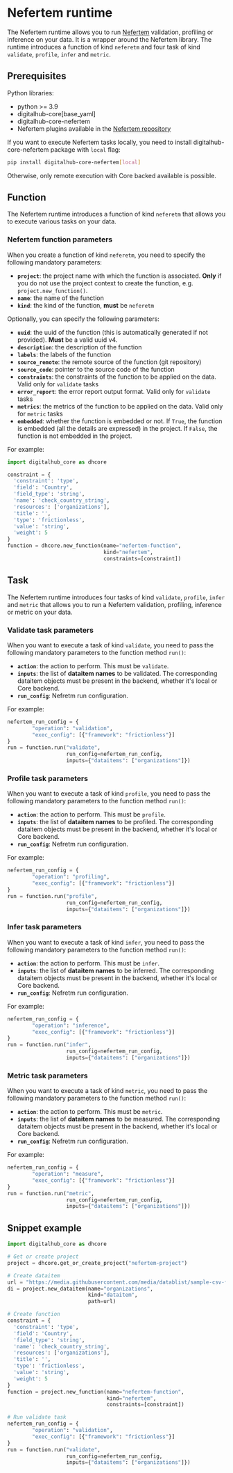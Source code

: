 # Nefertem runtime

The Nefertem runtime allows you to run [Nefertem](https://github.com/scc-digitalhub/nefertem/tree/main) validation, profiling or inference on your data. It is a wrapper around the Nefertem library.
The runtime introduces a function of kind `neferetm` and four task of kind `validate`, `profile`, `infer` and `metric`.

## Prerequisites

Python libraries:

- python >= 3.9
- digitalhub-core[base_yaml]
- digitalhub-core-nefertem
- Nefertem plugins available in the [Nefertem repository](https://github.com/scc-digitalhub/nefertem/tree/main/plugins)

If you want to execute Nefertem tasks locally, you need to install digitalhub-core-nefertem package with `local` flag:

```bash
pip install digitalhub-core-nefertem[local]
```

Otherwise, only remote execution with Core backed available is possible.

## Function

The Nefertem runtime introduces a function of kind `neferetm` that allows you to execute various tasks on your data.

### Nefertem function parameters

When you create a function of kind `neferetm`, you need to specify the following mandatory parameters:

- **`project`**: the project name with which the function is associated. **Only** if you do not use the project context to create the function, e.g. `project.new_function()`.
- **`name`**: the name of the function
- **`kind`**: the kind of the function, **must** be `neferetm`

Optionally, you can specify the following parameters:

- **`uuid`**: the uuid of the function (this is automatically generated if not provided). **Must** be a valid uuid v4.
- **`description`**: the description of the function
- **`labels`**: the labels of the function
- **`source_remote`**: the remote source of the function (git repository)
- **`source_code`**: pointer to the source code of the function
- **`constraints`**: the constraints of the function to be applied on the data. Valid only for `validate` tasks
- **`error_report`**: the error report output format. Valid only for `validate` tasks
- **`metrics`**: the metrics of the function to be applied on the data. Valid only for `metric` tasks
- **`embedded`**: whether the function is embedded or not. If `True`, the function is embedded (all the details are expressed) in the project. If `False`, the function is not embedded in the project.

For example:

```python
import digitalhub_core as dhcore

constraint = {
  'constraint': 'type',
  'field': 'Country',
  'field_type': 'string',
  'name': 'check_country_string',
  'resources': ['organizations'],
  'title': '',
  'type': 'frictionless',
  'value': 'string',
  'weight': 5
}
function = dhcore.new_function(name="nefertem-function",
                               kind="nefertem",
                               constraints=[constraint])
```

## Task

The Nefertem runtime introduces four tasks of kind `validate`, `profile`, `infer` and `metric` that allows you to run a Nefertem validation, profiling, inference or metric on your data.

### Validate task parameters

When you want to execute a task of kind `validate`, you need to pass the following mandatory parameters to the function method `run()`:

- **`action`**: the action to perform. This must be `validate`.
- **`inputs`**: the list of **dataitem names** to be validated. The corresponding dataitem objects must be present in the backend, whether it's local or Core backend.
- **`run_config`**: Nefretm run configuration.

For example:

```python
nefertem_run_config = {
        "operation": "validation",
        "exec_config": [{"framework": "frictionless"}]
}
run = function.run("validate",
                   run_config=nefertem_run_config,
                   inputs={"dataitems": ["organizations"]})
```

### Profile task parameters

When you want to execute a task of kind `profile`, you need to pass the following mandatory parameters to the function method `run()`:

- **`action`**: the action to perform. This must be `profile`.
- **`inputs`**: the list of **dataitem names** to be profiled. The corresponding dataitem objects must be present in the backend, whether it's local or Core backend.
- **`run_config`**: Nefretm run configuration.

For example:

```python
nefertem_run_config = {
        "operation": "profiling",
        "exec_config": [{"framework": "frictionless"}]
}
run = function.run("profile",
                   run_config=nefertem_run_config,
                   inputs={"dataitems": ["organizations"]})
```

### Infer task parameters

When you want to execute a task of kind `infer`, you need to pass the following mandatory parameters to the function method `run()`:

- **`action`**: the action to perform. This must be `infer`.
- **`inputs`**: the list of **dataitem names** to be inferred. The corresponding dataitem objects must be present in the backend, whether it's local or Core backend.
- **`run_config`**: Nefretm run configuration.

For example:

```python
nefertem_run_config = {
        "operation": "inference",
        "exec_config": [{"framework": "frictionless"}]
}
run = function.run("infer",
                   run_config=nefertem_run_config,
                   inputs={"dataitems": ["organizations"]})
```

### Metric task parameters

When you want to execute a task of kind `metric`, you need to pass the following mandatory parameters to the function method `run()`:

- **`action`**: the action to perform. This must be `metric`.
- **`inputs`**: the list of **dataitem names** to be measured. The corresponding dataitem objects must be present in the backend, whether it's local or Core backend.
- **`run_config`**: Nefretm run configuration.

For example:

```python
nefertem_run_config = {
        "operation": "measure",
        "exec_config": [{"framework": "frictionless"}]
}
run = function.run("metric",
                   run_config=nefertem_run_config,
                   inputs={"dataitems": ["organizations"]})
```

## Snippet example

```python
import digitalhub_core as dhcore

# Get or create project
project = dhcore.get_or_create_project("nefertem-project")

# Create dataitem
url = "https://media.githubusercontent.com/media/datablist/sample-csv-files/main/files/organizations/organizations-1000.csv"
di = project.new_dataitem(name="organizations",
                          kind="dataitem",
                          path=url)

# Create function
constraint = {
  'constraint': 'type',
  'field': 'Country',
  'field_type': 'string',
  'name': 'check_country_string',
  'resources': ['organizations'],
  'title': '',
  'type': 'frictionless',
  'value': 'string',
  'weight': 5
}
function = project.new_function(name="nefertem-function",
                                kind="nefertem",
                                constraints=[constraint])

# Run validate task
nefertem_run_config = {
        "operation": "validation",
        "exec_config": [{"framework": "frictionless"}]
}
run = function.run("validate",
                   run_config=nefertem_run_config,
                   inputs={"dataitems": ["organizations"]})
```
